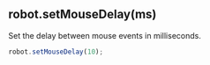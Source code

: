 ## robot.setMouseDelay(ms)

Set the delay between mouse events in milliseconds.

```js
robot.setMouseDelay(10);
```
